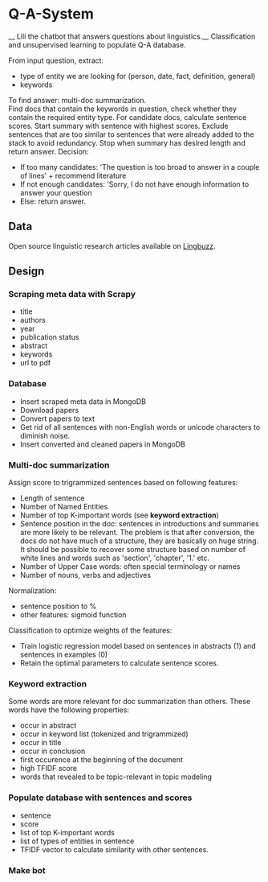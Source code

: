 # Q-A-System
__ Lili the chatbot that answers questions about linguistics.__
Classification and unsupervised learning to populate Q-A database.

From input question, extract:
* type of entity we are looking for (person, date, fact, definition, general)
* keywords

To find answer: multi-doc summarization.  
Find docs that contain the keywords in question, check whether they contain the required entity type.
For candidate docs, calculate sentence scores. Start summary with sentence with highest scores. Exclude sentences that are too similar to sentences that were already added to the stack to avoid redundancy. Stop when summary has desired length and return answer.
Decision:
* If too many candidates: 'The question is too broad to answer in a couple of lines' + recommend literature
* If not enough candidates: 'Sorry, I do not have enough information to answer your question
* Else: return answer.

## Data

Open source linguistic research articles available on [Lingbuzz](https://ling.auf.net).

## Design

### Scraping meta data with Scrapy

* title
* authors
* year
* publication status
* abstract
* keywords
* url to pdf


### Database

* Insert scraped meta data in MongoDB
* Download papers
* Convert papers to text
* Get rid of all sentences with non-English words or unicode characters to diminish noise.
* Insert converted and cleaned papers in MongoDB

### Multi-doc summarization
Assign score to trigrammized sentences based on following features:
* Length of sentence
* Number of Named Entities
* Number of top K-important words (see __keyword extraction__)
* Sentence position in the doc: sentences in introductions and summaries are more likely to be relevant. The problem is that after conversion, the docs do not have much of a structure, they are basically on huge string. It should be possible to recover some structure based on number of white lines and words such as 'section', 'chapter', '1.' etc.
* Number of Upper Case words: often special terminology or names
* Number of nouns, verbs and adjectives

Normalization:
* sentence position to %
* other features: sigmoid function

Classification to optimize weights of the features:
* Train logistic regression model based on sentences in abstracts (1) and sentences in examples (0)
* Retain the optimal parameters to calculate sentence scores.

### Keyword extraction
Some words are more relevant for doc summarization than others. These words have the following properties:
* occur in abstract
* occur in keyword list (tokenized and trigrammized)
* occur in title
* occur in conclusion
* first occurence at the beginning of the document
* high TFIDF score
* words that revealed to be topic-relevant in topic modeling

### Populate database with sentences and scores
* sentence
* score
* list of top K-important words
* list of types of entities in sentence
* TFIDF vector to calculate similarity with other sentences.

### Make bot

